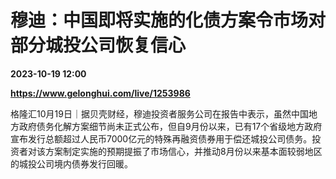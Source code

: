 # 穆迪：中国即将实施的化债方案令市场对部分城投公司恢复信心

**2023-10-19 12:00**

**https://www.gelonghui.com/live/1253986**

格隆汇10月19日｜据贝壳财经，穆迪投资者服务公司在报告中表示，虽然中国地方政府债务化解方案细节尚未正式公布，但自9月份以来，已有17个省级地方政府宣布发行总额超过人民币7000亿元的特殊再融资债券用于偿还城投公司债务。投资者对该方案制定实施的预期提振了市场信心，并推动8月份以来基本面较弱地区的城投公司境内债券发行回暖。